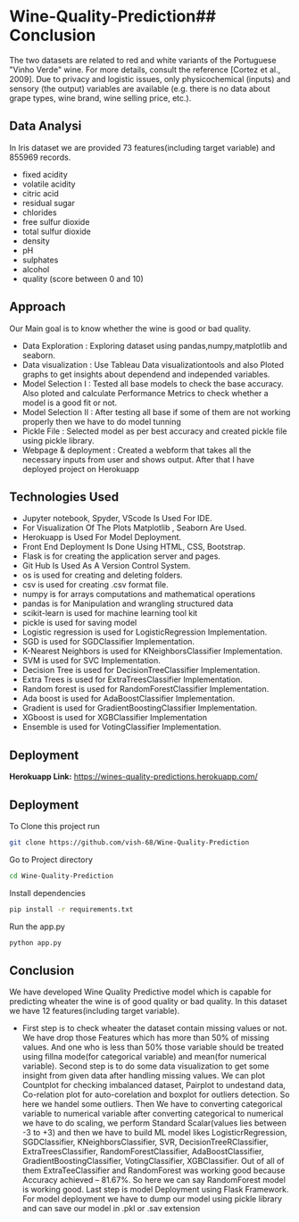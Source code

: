 # Wine-Quality-Prediction## Conclusion
The two datasets are related to red and white variants of the Portuguese "Vinho Verde" wine. For more details, consult the reference [Cortez et al., 2009]. Due to privacy and logistic issues, only physicochemical (inputs) and sensory (the output) variables are available (e.g. there is no data about grape types, wine brand, wine selling price, etc.).

## Data Analysi
In Iris dataset we are provided 73 features(including target 
variable) and 855969 records.

* fixed acidity
* volatile acidity
* citric acid
* residual sugar
* chlorides
* free sulfur dioxide
* total sulfur dioxide
* density
* pH
* sulphates
* alcohol
* quality (score between 0 and 10)

## Approach
Our Main goal is to know whether the wine is good or bad quality.
* Data Exploration : Exploring dataset using pandas,numpy,matplotlib and seaborn.
* Data visualization : Use Tableau Data visualizationtools and also Ploted graphs to get insights about dependend and independed variables.
* Model Selection I : Tested all base models to check the base accuracy. Also ploted and calculate Performance Metrics to check whether a model is a good fit or not.
* Model Selection II : After testing all base if some of them are not working properly then we have to do model tunning
* Pickle File : Selected model as per best accuracy and created pickle file using pickle library.
* Webpage & deployment : Created a webform that takes all the necessary inputs from user and shows output. After that I have deployed project on Herokuapp 

## Technologies Used
* Jupyter notebook, Spyder, VScode Is Used For IDE.
* For Visualization Of The Plots Matplotlib , Seaborn Are Used.
* Herokuapp is Used For Model Deployment.
* Front End Deployment Is Done Using HTML, CSS, Bootstrap.
* Flask is for creating the application server and pages.
* Git Hub Is Used As A Version Control System.
* os is used for creating and deleting folders.
* csv is used for creating .csv format file.
* numpy is for arrays computations and mathematical operations
* pandas is for Manipulation and wrangling structured data
* scikit-learn is used for machine learning tool kit
* pickle is used for saving model
* Logistic regression is used for LogisticRegression Implementation.
* SGD is used for SGDClassifier Implementation.
* K-Nearest Neighbors is used for KNeighborsClassifier Implementation.
* SVM is used for SVC Implementation.
* Decision Tree is used for DecisionTreeClassifier Implementation.
* Extra Trees is used for ExtraTreesClassifier Implementation.
* Random forest is used for RandomForestClassifier Implementation.
* Ada boost is used for AdaBoostClassifier Implementation.
* Gradient is used for GradientBoostingClassifier Implementation.
* XGboost is used for XGBClassifier Implementation
* Ensemble is used for VotingClassifier Implementation.

## Deployment
**Herokuapp Link:** https://wines-quality-predictions.herokuapp.com/
  
## Deployment
To Clone this project run
```bash
git clone https://github.com/vish-68/Wine-Quality-Prediction
```
Go to Project directory
```bash
cd Wine-Quality-Prediction
```
Install dependencies
``` bash
pip install -r requirements.txt
```  
Run the app.py
```bash
python app.py
```

## Conclusion
We have developed Wine Quality Predictive model which is capable for predicting wheater the wine is of good quality or bad quality. In this dataset we have 12 features(including target variable). 

* First step is to check wheater the dataset contain missing values or not. We have drop those Features which has more than 50% of missing values. And one who is less than 50% those variable should be treated using fillna mode(for categorical variable) and mean(for numerical variable). Second step is to do some data visualization to get some insight from given data after handling missing values. We can plot Countplot for checking imbalanced dataset, Pairplot to undestand data, Co-relation plot for auto-corelation and boxplot for outliers detection. So here we handel some outliers. Then We have to converting categorical variable to numerical variable after converting categorical to numerical we have to do scaling, we perform Standard Scalar(values lies between -3 to +3) and then we have to build ML model likes LogisticrRegression, SGDClassifier, KNeighborsClassifier, SVR, DecisionTreeRClassifier, ExtraTreesClassifier, RandomForestClassifier, AdaBoostClassifier, GradientBoostingClassifier, VotingClassifier, XGBClassifier. Out of all of them ExtraTeeClassifier and RandomForest was working good because Accuracy achieved – 81.67%. So here we can say RandomForest model is working good. Last step is model Deployment using Flask Framework. For model deployment we have to dump our model using pickle library and can save our model in .pkl or .sav extension